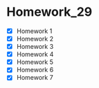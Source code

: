 # Homework_29

- [x] Homework 1
- [x] Homework 2
- [x] Homework 3
- [x] Homework 4
- [x] Homework 5
- [x] Homework 6
- [x] Homework 7
